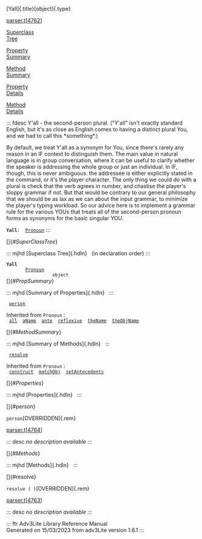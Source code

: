 [Yall]{.title}[object]{.type}

[parser.t](../file/parser.t.html)\[[4762](../source/parser.t.html#4762)\]

[Superclass\
Tree](#_SuperClassTree_)

[Property\
Summary](#_PropSummary_)

[Method\
Summary](#_MethodSummary_)

[Property\
Details](#_Properties_)

[Method\
Details](#_Methods_)

::: fdesc
Y\'all - the second-person plural. (\"Y\'all\" isn\'t exactly standard
English, but it\'s as close as English comes to having a distinct plural
You, and we had to call this \*something\*.)

By default, we treat Y\'all as a synonym for You, since there\'s rarely
any reason in an IF context to distinguish them. The main value in
natural language is in group conversation, where it can be useful to
clarify whether the speaker is addressing the whole group or just an
individual. In IF, though, this is never ambiguous: the addressee is
either explicitly stated in the command, or it\'s the player character.
The only thing we could do with a plural is check that the verb agrees
in number, and chastise the player\'s sloppy grammar if not. But that
would be contrary to our general philosophy that we should be as lax as
we can about the input grammar, to minimize the player\'s typing
workload. So our advice here is to implement a grammar rule for the
various YOUs that treats all of the second-person pronoun forms as
synonyms for the basic singular YOU.

**`Yall`**` :   `[`Pronoun`](../object/Pronoun.html)
:::

[]{#_SuperClassTree_}

::: mjhd
[Superclass Tree]{.hdln}   (in declaration order)
:::

**`Yall`**\
`         `[`Pronoun`](../object/Pronoun.html)\
`                 object`\
[]{#_PropSummary_}

::: mjhd
[Summary of Properties]{.hdln}  
:::

` `[`person`](#person)`  `

Inherited from `Pronoun` :\
` `[`all`](../object/Pronoun.html#all)`  `[`aName`](../object/Pronoun.html#aName)`  `[`ante`](../object/Pronoun.html#ante)`  `[`reflexive`](../object/Pronoun.html#reflexive)`  `[`theName`](../object/Pronoun.html#theName)`  `[`theObjName`](../object/Pronoun.html#theObjName)`  `

[]{#_MethodSummary_}

::: mjhd
[Summary of Methods]{.hdln}  
:::

` `[`resolve`](#resolve)`  `

Inherited from `Pronoun` :\
` `[`construct`](../object/Pronoun.html#construct)`  `[`matchObj`](../object/Pronoun.html#matchObj)`  `[`setAntecedents`](../object/Pronoun.html#setAntecedents)`  `

[]{#_Properties_}

::: mjhd
[Properties]{.hdln}  
:::

[]{#person}

`person`[OVERRIDDEN]{.rem}

[parser.t](../file/parser.t.html)\[[4764](../source/parser.t.html#4764)\]

::: desc
*no description available*
:::

[]{#_Methods_}

::: mjhd
[Methods]{.hdln}  
:::

[]{#resolve}

`resolve ( )`[OVERRIDDEN]{.rem}

[parser.t](../file/parser.t.html)\[[4763](../source/parser.t.html#4763)\]

::: desc
*no description available*
:::

::: ftr
Adv3Lite Library Reference Manual\
Generated on 15/03/2023 from adv3Lite version 1.6.1
:::
